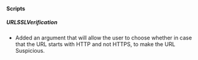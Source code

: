 
#### Scripts
##### URLSSLVerification
- Added an argument that will allow the user to choose whether in case that the URL starts with HTTP and not HTTPS, to make the URL Suspicious.
